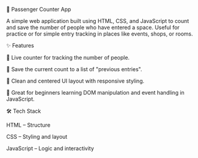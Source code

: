 🚦 Passenger Counter App


A simple web application built using HTML, CSS, and JavaScript to count and save the number of people who have entered a space. Useful for practice or for simple entry tracking in places like events, shops, or rooms.

✨ Features


🔢 Live counter for tracking the number of people.

💾 Save the current count to a list of "previous entries".

🎨 Clean and centered UI layout with responsive styling.

🧠 Great for beginners learning DOM manipulation and event handling in JavaScript.

🛠️ Tech Stack

HTML – Structure

CSS – Styling and layout

JavaScript – Logic and interactivity


